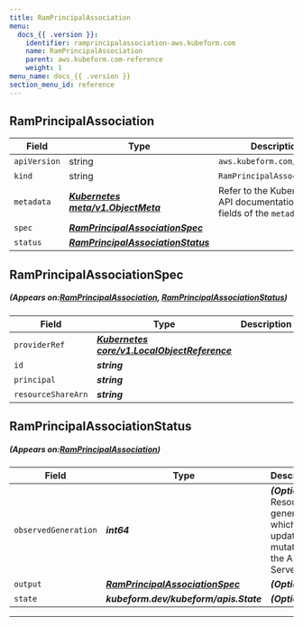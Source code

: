 ```yaml
---
title: RamPrincipalAssociation
menu:
  docs_{{ .version }}:
    identifier: ramprincipalassociation-aws.kubeform.com
    name: RamPrincipalAssociation
    parent: aws.kubeform.com-reference
    weight: 1
menu_name: docs_{{ .version }}
section_menu_id: reference
---
```


## RamPrincipalAssociation
| Field | Type | Description |
| ------ | ----- | ----------- |
| `apiVersion` | string | `aws.kubeform.com/v1alpha1` |
|    `kind` | string | `RamPrincipalAssociation` |
| `metadata` | ***[Kubernetes meta/v1.ObjectMeta](https://kubernetes.io/docs/reference/generated/kubernetes-api/v1.13/#objectmeta-v1-meta)***|Refer to the Kubernetes API documentation for the fields of the `metadata` field.|
| `spec` | ***[RamPrincipalAssociationSpec](#RamPrincipalAssociationSpec)***||
| `status` | ***[RamPrincipalAssociationStatus](#RamPrincipalAssociationStatus)***||
## RamPrincipalAssociationSpec
##### (Appears on:[RamPrincipalAssociation](#RamPrincipalAssociation), [RamPrincipalAssociationStatus](#RamPrincipalAssociationStatus))
| Field | Type | Description |
| ------ | ----- | ----------- |
| `providerRef` | ***[Kubernetes core/v1.LocalObjectReference](https://kubernetes.io/docs/reference/generated/kubernetes-api/v1.13/#localobjectreference-v1-core)***||
| `id` | ***string***||
| `principal` | ***string***||
| `resourceShareArn` | ***string***||
## RamPrincipalAssociationStatus
##### (Appears on:[RamPrincipalAssociation](#RamPrincipalAssociation))
| Field | Type | Description |
| ------ | ----- | ----------- |
| `observedGeneration` | ***int64***| ***(Optional)*** Resource generation, which is updated on mutation by the API Server.|
| `output` | ***[RamPrincipalAssociationSpec](#RamPrincipalAssociationSpec)***| ***(Optional)*** |
| `state` | ***kubeform.dev/kubeform/apis.State***| ***(Optional)*** |
---
